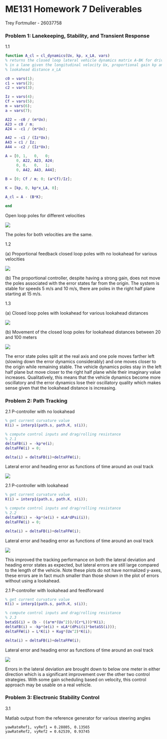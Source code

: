 # ME131 Homework 7 Deliverables

Trey Fortmuller - 26037758

### Problem 1: Lanekeeping, Stability, and Transient Response

1.1

```matlab
function A_cl = cl_dynamics(Ux, kp, x_LA, vars)
% returns the closed loop lateral vehicle dynamics matrix A-BK for driving
% in a lane given the longitudinal velocity Ux, proportional gain kp and
% lookahead distance x_LA

c0 = vars(1);
c1 = vars(2);
c2 = vars(3);

Iz = vars(4);
Cf = vars(5);
m = vars(6);
a = vars(7);

A22 = -c0 / (m*Ux);
A23 = c0 / m;
A24 = -c1 / (m*Ux);

A42 = -c1 / (Iz*Ux);
A43 = c1 / Iz;
A44 = -c2 / (Iz*Ux);

A = [0, 1,   0,   0;
     0, A22, A23, A24;
     0, 0,   0,   1;
     0, A42, A43, A44];
 
B = [0; Cf / m; 0; (a*Cf)/Iz];

K = [kp, 0, kp*x_LA, 0];

A_cl = A - (B*K);

end
```

Open loop poles for different velocities

![](/home/trey/Dev/me131/homework/hw7/deliverables/prob1/open_loop_poles.jpg)

The poles for both velocities are the same.

1.2

(a) Proportional feedback closed loop poles with no lookahead for various velocities

![](/home/trey/Dev/me131/homework/hw7/deliverables/prob1/cl_no_lookahead.jpg)

(b) The proportional controller, despite having a strong gain, does not move the poles associated with the error states far from the origin. The system is stable for speeds 5 m/s and 10 m/s, there are poles in the right half plane starting at 15 m/s.

1.3

(a) Closed loop poles with lookahead for various lookahead distances

![](/home/trey/Dev/me131/homework/hw7/deliverables/prob1/cl_lookahead.jpg)

(b) Movement of the closed loop poles for lookahead distances between 20 and 100 meters

![](/home/trey/Dev/me131/homework/hw7/deliverables/prob1/cl_lookahead_pole_movement.jpg)

The error state poles split at the real axis and one pole moves farther left (slowing down the error dynamics considerably) and one moves closer to the origin while remaining stable. The vehicle dynamics poles stay in the left half plane but move closer to the right half plane while their imaginary value increases. Qualitatively, this means that the vehicle dynamics become more oscillatory and the error dynamics lose their oscillatory quality which makes sense given that the lookahead distance is increasing.



### Problem 2: Path Tracking

2.1 P-controller with no lookahead

```matlab
% get current curvature value
K(i) = interp1(path.s, path.K, s(i));

% compute control inputs and drag/rolling resistance
% 2.1
deltaFB(i) = -kp*e(i);
deltaFFW(i) = 0;

delta(i) = deltaFB(i)+deltaFFW(i);
```

Lateral error and heading error as functions of time around an oval track

![](/home/trey/Dev/me131/homework/hw7/deliverables/prob2/p_ctrl_no_lookahead.jpg)

2.1 P-controller with lookahead

```matlab
% get current curvature value
K(i) = interp1(path.s, path.K, s(i));

% compute control inputs and drag/rolling resistance
% 2.2
deltaFB(i) = -kp*(e(i) + xLA*dPsi(i));
deltaFFW(i) = 0;

delta(i) = deltaFB(i)+deltaFFW(i);
```

Lateral error and heading error as functions of time around an oval track

![](/home/trey/Dev/me131/homework/hw7/deliverables/prob2/p_ctrl_lookahead.jpg)

This improved the tracking performance on both the lateral deviation and heading error states as expected, but lateral errors are still large compared to the length of the vehicle. Note these plots do not have normalized y-axes, these errors are in fact much smaller than those shown in the plot of errors without using a lookahead.

2.1 P-controller with lookahead and feedforward

```matlab
% get current curvature value
K(i) = interp1(path.s, path.K, s(i));

% compute control inputs and drag/rolling resistance
% 2.3
betaSS(i) = (b - ((a*m*(Ux^2))/(Cr*L)))*K(i);
deltaFB(i) = -kp*(e(i) + xLA*(dPsi(i)*betaSS(i)));
deltaFFW(i) = L*K(i) + Kug*(Ux^2)*K(i);

delta(i) = deltaFB(i)+deltaFFW(i);
```

Lateral error and heading error as functions of time around an oval track

![](/home/trey/Dev/me131/homework/hw7/deliverables/prob2/p_ctrl_lookahead_with_ffw.jpg)

Errors in the lateral deviation are brought down to below one meter in either direction which is a significant improvement over the other two control strategies. With some gain scheduling based on velocity, this control approach may be usable on a real vehicle.

### Problem 3: Electronic Stability Control

 3.1 

Matlab output from the reference generator for various steering angles

```
yawRateRef1, vyRef1 = 0.28805, 0.13565
yawRateRef2, vyRef2 = 0.62539, 0.93745
```

